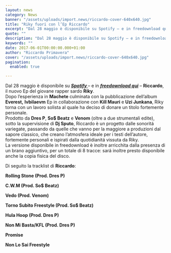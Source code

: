 ```yaml
---
layout: news
category: News
banner: "/assets/uploads/import.news/riccardo-cover-640x640.jpg"
title: "Riky fuori con l’Ep Riccardo"
excerpt: "Dal 28 maggio è disponibile su Spotify – e in freedownload qui – Riccardo, il nuovo Ep del giovane rapper sardo Riky. Dopo l’esperienza in Machete culminata con la pubblicazione dell’album Everest, Ivbilaevm Ep in collaborazione con Kill Mauri e Uzi Junkana, Riky torna con un lavoro solista al quale ha deciso di donare un titolo [&hellip"
quote: ""
description: "Dal 28 maggio è disponibile su Spotify – e in freedownload qui – Riccardo, il nuovo Ep del giovane rapper sardo Riky. Dopo l’esperienza in Machete culminata con la pubblicazione dell’album Everest, Ivbilaevm Ep in collaborazione con Kill Mauri e Uzi Junkana, Riky torna con un lavoro solista al quale ha deciso di donare un titolo [&hellip"
keywords: ""
date: 2017-06-01T00:00:00.000+01:00
author: "Riccardo Primavera"
cover: "/assets/uploads/import.news/riccardo-cover-640x640.jpg"
pagination:
  enabled: true

---
```


Dal 28 maggio è disponibile su **_[Spotify ](https://open.spotify.com/album/0TTkyBfQq3tvb6TTTYCQ9u)_**– e in [_**freedownload qui**_](http://www.mediafire.com/file/bvc36s5ba30pv13/Riky+-+Riccardo+%282017%29.zip) – **Riccardo**, il nuovo Ep del giovane rapper sardo **Riky**.  
Dopo l’esperienza in **Machete** culminata con la pubblicazione dell’album **Everest,** **Ivbilaevm** Ep in collaborazione con **Kill Mauri** e **Uzi Junkana**, Riky torna con un lavoro solista al quale ha deciso di donare un titolo fortemente personale.  
Prodotto da **Dres P**, **So$ Beatz** e **Venom** (oltre a due strumentali edite), sotto la supervisione di **Dj Sputo**, Riccardo è un progetto dalle sonoritá variegate, passando da quelle che vanno per la maggiore a produzioni dal sapore classico, che creano l’atmosfera ideale per i testi dell’autore, fortemente personali e ispirati dalla quotidianitá vissuta da Riky.  
La versione disponibile in freedownload è inoltre arricchita dalla presenza di un brano aggiuntivo, per un totale di 8 tracce: sará inoltre presto disponibile anche la copia fisica del disco.

Di seguito la tracklist di **Riccardo**:

**Rolling Stone (Prod. Dres P)**

**C.W.M (Prod. So$ Beatz)**

**Vedo (Prod. Venom)**

**Torno Subito Freestyle (Prod. So$ Beatz)**

**Hula Hoop (Prod. Dres P)**

**Non Mi Basta/KFL (Prod. Dres P)**

**Promise** 

**Non Lo Sai Freestyle**